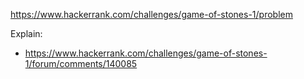 https://www.hackerrank.com/challenges/game-of-stones-1/problem

Explain:

- https://www.hackerrank.com/challenges/game-of-stones-1/forum/comments/140085

